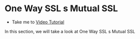 # One Way SSL s Mutual SSL
  - Take me to [Video Tutorial](https://kodekloud.com/courses/1378608/lectures/31704731)

In this section, we will take a look at One Way SSL s Mutual SSL
  